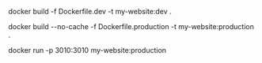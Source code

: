 docker build -f Dockerfile.dev -t my-website:dev .

docker build --no-cache -f Dockerfile.production -t my-website:production .

docker run -p 3010:3010 my-website:production
